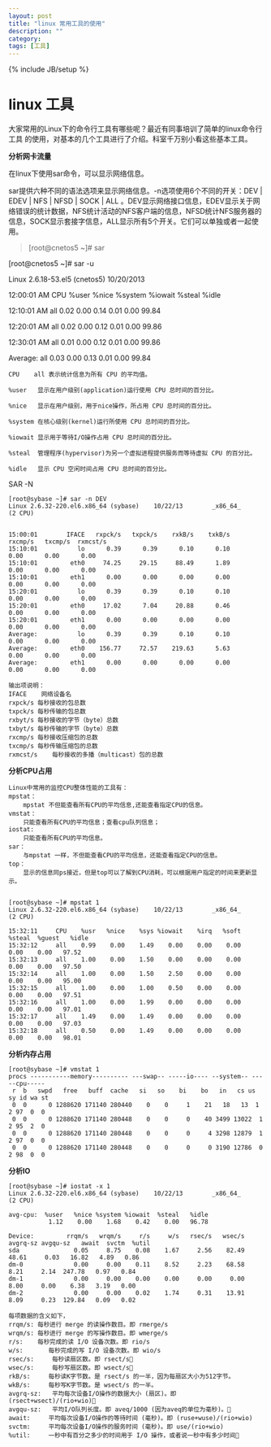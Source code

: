 ```yaml
---
layout: post
title: "linux 常用工具的使用"
description: ""
category: 
tags: [工具]
---
```

{% include JB/setup %}

linux 工具
=====================
大家常用的Linux下的命令行工具有哪些呢？最近有同事培训了简单的linux命令行工具
的使用，对基本的几个工具进行了介绍。科室千万别小看这些基本工具。

**分析网卡流量**

在linux下使用sar命令，可以显示网络信息。

sar提供六种不同的语法选项来显示网络信息。-n选项使用6个不同的开关：DEV | EDEV | NFS | NFSD | SOCK | ALL 。DEV显示网络接口信息，EDEV显示关于网络错误的统计数据，NFS统计活动的NFS客户端的信息，NFSD统计NFS服务器的信息，SOCK显示套接字信息，ALL显示所有5个开关。它们可以单独或者一起使用。


>[root@cnetos5 ~]# sar
>
[root@cnetos5 ~]# sar -u
>
Linux 2.6.18-53.el5 (cnetos5)   10/20/2013
>
12:00:01 AM       CPU     %user     %nice   %system   %iowait    %steal     %idle
>
12:10:01 AM       all      0.02      0.00      0.14      0.01      0.00     99.84
>
12:20:01 AM       all      0.02      0.00      0.12      0.01      0.00     99.86
>
12:30:01 AM       all      0.01      0.00      0.12      0.01      0.00     99.86
>
Average:          all      0.03      0.00      0.13      0.01      0.00     99.84

    CPU    all 表示统计信息为所有 CPU 的平均值。

    %user	显示在用户级别(application)运行使用 CPU 总时间的百分比。

    %nice	显示在用户级别，用于nice操作，所占用 CPU 总时间的百分比。

    %system	在核心级别(kernel)运行所使用 CPU 总时间的百分比。

    %iowait	显示用于等待I/O操作占用 CPU 总时间的百分比。

    %steal	管理程序(hypervisor)为另一个虚拟进程提供服务而等待虚拟 CPU 的百分比。

    %idle	显示 CPU 空闲时间占用 CPU 总时间的百分比。
    
SAR -N

    [root@sybase ~]# sar -n DEV
    Linux 2.6.32-220.el6.x86_64 (sybase)    10/22/13        _x86_64_        (2 CPU)
    
    
    15:00:01        IFACE   rxpck/s   txpck/s    rxkB/s    txkB/s   rxcmp/s   txcmp/s  rxmcst/s
    15:10:01           lo      0.39      0.39      0.10      0.10      0.00      0.00      0.00
    15:10:01         eth0     74.25     29.15     88.49      1.89      0.00      0.00      0.00
    15:10:01         eth1      0.00      0.00      0.00      0.00      0.00      0.00      0.00
    15:20:01           lo      0.39      0.39      0.10      0.10      0.00      0.00      0.00
    15:20:01         eth0     17.02      7.04     20.88      0.46      0.00      0.00      0.00
    15:20:01         eth1      0.00      0.00      0.00      0.00      0.00      0.00      0.00
    Average:           lo      0.39      0.39      0.10      0.10      0.00      0.00      0.00
    Average:         eth0    156.77     72.57    219.63      5.63      0.00      0.00      0.00
    Average:         eth1      0.00      0.00      0.00      0.00      0.00      0.00      0.00
    
    输出项说明：
    IFACE    网络设备名
    rxpck/s	每秒接收的包总数
    txpck/s	每秒传输的包总数
    rxbyt/s	每秒接收的字节（byte）总数
    txbyt/s	每秒传输的字节（byte）总数
    rxcmp/s	每秒接收压缩包的总数
    txcmp/s	每秒传输压缩包的总数
    rxmcst/s	每秒接收的多播（multicast）包的总数
    
**分析CPU占用**

    Linux中常用的监控CPU整体性能的工具有：
    mpstat： 
        mpstat 不但能查看所有CPU的平均信息,还能查看指定CPU的信息。
    vmstat：
    	只能查看所有CPU的平均信息；查看cpu队列信息；
    iostat: 
    	只能查看所有CPU的平均信息。
    sar： 
    	与mpstat 一样，不但能查看CPU的平均信息，还能查看指定CPU的信息。
    top：
    	显示的信息同ps接近，但是top可以了解到CPU消耗，可以根据用户指定的时间来更新显示。
        

    [root@sybase ~]# mpstat 1
    Linux 2.6.32-220.el6.x86_64 (sybase)    10/22/13        _x86_64_        (2 CPU)
    
    15:32:11     CPU    %usr   %nice    %sys %iowait    %irq   %soft  %steal  %guest   %idle
    15:32:12     all    0.99    0.00    1.49    0.00    0.00    0.00    0.00    0.00   97.52
    15:32:13     all    1.00    0.00    1.50    0.00    0.00    0.00    0.00    0.00   97.50
    15:32:14     all    1.00    0.00    1.50    2.50    0.00    0.00    0.00    0.00   95.00
    15:32:15     all    1.00    0.00    1.00    0.50    0.00    0.00    0.00    0.00   97.51
    15:32:16     all    1.00    0.00    1.99    0.00    0.00    0.00    0.00    0.00   97.01
    15:32:17     all    1.49    0.00    1.49    0.00    0.00    0.00    0.00    0.00   97.03
    15:32:18     all    0.50    0.00    1.49    0.00    0.00    0.00    0.00    0.00   98.01

**分析内存占用**

    [root@sybase ~]# vmstat 1 
    procs -----------memory---------- ---swap-- -----io---- --system-- -----cpu-----
     r  b   swpd   free   buff  cache   si   so    bi    bo   in   cs us sy id wa st
     0  0      0 1288620 171140 280440    0    0     1    21   18   13  1  2 97  0  0
     0  0      0 1288620 171140 280448    0    0     0    40 3499 13022  1  2 95  2  0
     0  0      0 1288620 171140 280448    0    0     0     4 3298 12879  1  2 97  0  0
     0  0      0 1288620 171140 280448    0    0     0     0 3190 12786  0  2 98  0  0
     
**分析IO**

    [root@sybase ~]# iostat -x 1
    Linux 2.6.32-220.el6.x86_64 (sybase)    10/22/13        _x86_64_        (2 CPU)
    
    avg-cpu:  %user   %nice %system %iowait  %steal   %idle
               1.12    0.00    1.68    0.42    0.00   96.78
    
    Device:         rrqm/s   wrqm/s     r/s     w/s   rsec/s   wsec/s avgrq-sz avgqu-sz   await  svctm  %util
    sda               0.05     8.75    0.08    1.67     2.56    82.49    48.61     0.03   16.82   4.89   0.86
    dm-0              0.00     0.00    0.11    8.52     2.23    68.58     8.21     2.14  247.78   0.97   0.84
    dm-1              0.00     0.00    0.00    0.00     0.00     0.00     8.00     0.00    6.38   3.19   0.00
    dm-2              0.00     0.00    0.02    1.74     0.31    13.91     8.09     0.23  129.84   0.09   0.02
    
    每项数据的含义如下，
    rrqm/s:	每秒进行 merge 的读操作数目。即 rmerge/s
    wrqm/s:	每秒进行 merge 的写操作数目。即 wmerge/s
    r/s:	每秒完成的读 I/O 设备次数。即 rio/s
    w/s:       每秒完成的写 I/O 设备次数。即 wio/s
    rsec/s:     每秒读扇区数。即 rsect/s
    wsec/s:     每秒写扇区数。即 wsect/s
    rkB/s:     每秒读K字节数。是 rsect/s 的一半，因为每扇区大小为512字节。
    wkB/s:     每秒写K字节数。是 wsect/s 的一半。
    avgrq-sz:   平均每次设备I/O操作的数据大小 (扇区)。即 (rsect+wsect)/(rio+wio)
    avgqu-sz:   平均I/O队列长度。即 aveq/1000 (因为aveq的单位为毫秒)。
    await:     平均每次设备I/O操作的等待时间 (毫秒)。即 (ruse+wuse)/(rio+wio)
    svctm:     平均每次设备I/O操作的服务时间 (毫秒)。即 use/(rio+wio)
    %util:     一秒中有百分之多少的时间用于 I/O 操作，或者说一秒中有多少时间
